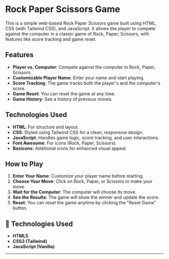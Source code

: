 # Rock Paper Scissors Game

This is a simple web-based Rock Paper Scissors game built using HTML, CSS (with Tailwind CSS), and JavaScript. It allows the player to compete against the computer in a classic game of Rock, Paper, Scissors, with features like score tracking and game reset.

## Features

- **Player vs. Computer**: Compete against the computer in Rock, Paper, Scissors.
- **Customizable Player Name**: Enter your name and start playing.
- **Score Tracking**: The game tracks both the player's and the computer's score.
- **Game Reset**: You can reset the game at any time.
- **Game History**: See a history of previous moves.

## Technologies Used

- **HTML**: For structure and layout.
- **CSS**: Styled using Tailwind CSS for a clean, responsive design.
- **JavaScript**: Handles game logic, score tracking, and user interactions.
- **Font Awesome**: For icons (Rock, Paper, Scissors).
- **Boxicons**: Additional icons for enhanced visual appeal.

## How to Play

1. **Enter Your Name**: Customize your player name before starting.
2. **Choose Your Move**: Click on Rock, Paper, or Scissors to make your move.
3. **Wait for the Computer**: The computer will choose its move.
4. **See the Results**: The game will show the winner and update the score.
5. **Reset**: You can reset the game anytime by clicking the "Reset Game" button.

## 🔧 Technologies Used

- **HTML5**
- **CSS3 (Tailwind)**
- **JavaScript (Vanilla)**

---